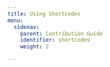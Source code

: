 ```yaml
---
title: Using Shortcodes
menu:
  sidenav:
    parent: Contribution Guide
    identifier: shortcodes
    weight: 2

---
```

